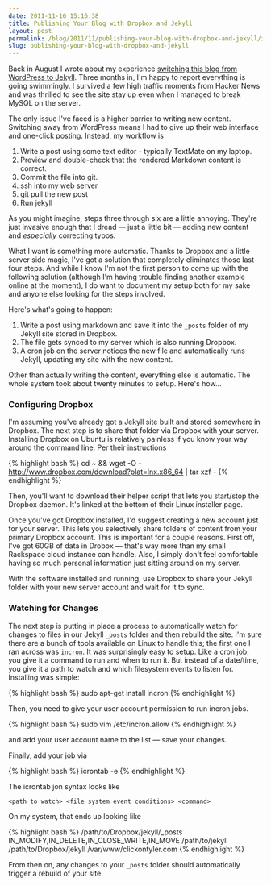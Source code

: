 ```yaml
---
date: 2011-11-16 15:16:38
title: Publishing Your Blog with Dropbox and Jekyll
layout: post
permalink: /blog/2011/11/publishing-your-blog-with-dropbox-and-jekyll/index.html
slug: publishing-your-blog-with-dropbox-and-jekyll
---
```

Back in August I wrote about my experience [switching this blog from WordPress to Jekyll](http://clickontyler.com/blog/2011/08/switching-from-wordpress-to-jekyll/). Three months in, I'm happy to report everything is going swimmingly. I survived a few high traffic moments from Hacker News and was thrilled to see the site stay up even when I managed to break MySQL on the server.

The only issue I've faced is a higher barrier to writing new content. Switching away from WordPress means I had to give up their web interface and one-click posting. Instead, my workflow is

1. Write a post using some text editor - typically TextMate on my laptop.
2. Preview and double-check that the rendered Markdown content is correct.
3. Commit the file into git.
4. ssh into my web server
5. git pull the new post
6. Run jekyll

As you might imagine, steps three through six are a little annoying. They're just invasive enough that I dread &mdash; just a little bit &mdash; adding new content and *especially* correcting typos.

What I want is something more automatic. Thanks to Dropbox and a little server side magic, I've got a solution that completely eliminates those last four steps. And while I know I'm not the first person to come up with the following solution (although I'm having trouble finding another example online at the moment), I do want to document my setup both for my sake and anyone else looking for the steps involved.

Here's what's going to happen:

1. Write a post using markdown and save it into the `_posts` folder of my Jekyll site stored in Dropbox.
2. The file gets synced to my server which is also running Dropbox.
3. A cron job on the server notices the new file and automatically runs Jekyll, updating my site with the new content.

Other than actually writing the content, everything else is automatic. The whole system took about twenty minutes to setup. Here's how...

### Configuring Dropbox ###

I'm assuming you've already got a Jekyll site built and stored somewhere in Dropbox. The next step is to share that folder via Dropbox with your server. Installing Dropbox on Ubuntu is relatively painless if you know your way around the command line. Per their [instructions](https://www.dropbox.com/install?os=lnx)

{% highlight bash %}
cd ~ && wget -O - http://www.dropbox.com/download?plat=lnx.x86_64 | tar xzf -
{% endhighlight %}

Then, you'll want to download their helper script that lets you start/stop the Dropbox daemon. It's linked at the bottom of their Linux installer page.

Once you've got Dropbox installed, I'd suggest creating a new account just for your server. This lets you selectively share folders of content from your primary Dropbox account. This is important for a couple reasons. First off, I've got 60GB of data in Drobox &mdash; that's way more than my small Rackspace cloud instance can handle. Also, I simply don't feel comfortable having so much personal information just sitting around on my server.

With the software installed and running, use Dropbox to share your Jekyll folder with your new server account and wait for it to sync.

### Watching for Changes ###

The next step is putting in place a process to automatically watch for changes to files in our Jekyll `_posts` folder and then rebuild the site. I'm sure there are a bunch of tools available on Linux to handle this; the first one I ran across was [`incron`](http://inotify.aiken.cz/?section=incron&page=about&lang=en). It was surprisingly easy to setup. Like a cron job, you give it a command to run and when to run it. But instead of a date/time, you give it a path to watch and which filesystem events to listen for. Installing was simple:

{% highlight bash %}
sudo apt-get install incron
{% endhighlight %}

Then, you need to give your user account permission to run incron jobs.

{% highlight bash %}
sudo vim /etc/incron.allow
{% endhighlight %}

and add your user account name to the list &mdash; save your changes.

Finally, add your job via

{% highlight bash %}
icrontab -e
{% endhighlight %}

The icrontab jon syntax looks like

`<path to watch> <file system event conditions> <command>`

On my system, that ends up looking like

{% highlight bash %}
/path/to/Dropbox/jekyll/_posts IN_MODIFY,IN_DELETE,IN_CLOSE_WRITE,IN_MOVE /path/to/jekyll /path/to/Dropbox/jekyll /var/www/clickontyler.com
{% endhighlight %}

From then on, any changes to your `_posts` folder should automatically trigger a rebuild of your site.
